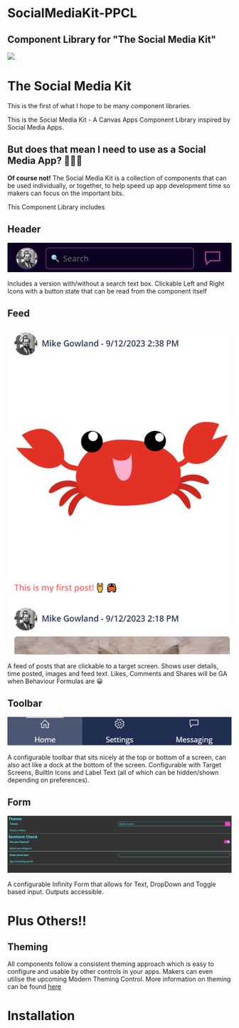 # SocialMediaKit-PPCL
## Component Library for "The Social Media Kit"

<img src="./assets/Social Media Kit - Gif.gif" />

# The Social Media Kit

This is the first of what I hope to be many component libraries.

This is the Social Media Kit - A Canvas Apps Component Library inspired by Social Media Apps.

## But does that mean I need to use as a Social Media App? 🤔🤔🤔

**Of course not!** The Social Media Kit is a collection of components that can be used individually, or together, to help speed up app development time so makers can focus on the important bits.

This Component Library includes

## Header 
<img src="./assets/Header.png" />

Includes a version with/without a search text box. Clickable Left and Right Icons with a button state that can be read from the component itself

## Feed
<img src="./assets/Feed.png" />

A feed of posts that are clickable to a target screen. Shows user details, time posted, images and feed text. Likes, Comments and Shares will be GA when Behaviour Formulas are 😀

## Toolbar
<img src="./assets/Toolbar.png">

A configurable toolbar that sits nicely at the top or bottom of a screen, can also act like a dock at the bottom of the screen. Configurable with Target Screens, BuiltIn Icons and Label Text (all of which can be hidden/shown depending on preferences).

## Form
<img src="./assets/Form.png">

A configurable Infinity Form that allows for Text, DropDown and Toggle based input. Outputs accessible.

# Plus Others!!

## Theming

All components follow a consistent theming approach which is easy to configure and usable by other controls in your apps. Makers can even utilise the upcoming Modern Theming Control. More information on theming can be found <a href="./Theming.md">here</a>

# Installation
